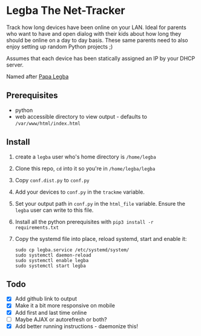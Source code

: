 # Legba The Net-Tracker

Track how long devices have been online on your LAN. Ideal for parents who want to have
and open dialog with their kids about how long they should be online on a day to day
basis. These same parents need to also enjoy setting up random Python projects ;)

Assumes that each device has been statically assigned an IP by your DHCP server.

Named after [Papa Legba](https://en.wikipedia.org/wiki/Papa_Legba)

## Prerequisites

* python
* web accessible directory to view output - defaults to `/var/www/html/index.html`

## Install

1. create a `legba` user who's home directory is `/home/legba`
2. Clone this repo, `cd` into it so you're in `/home/legba/legba`
3. Copy `conf.dist.py` to `conf.py`
4. Add your devices to `conf.py` in the `trackme` variable.
5. Set your output path in `conf.py` in the `html_file` variable. Ensure the `legba` user can write to this file.
6. Install all the python prerequisites with `pip3 install -r requirements.txt`
7. Copy the systemd file into place, reload systemd, start and enable it:

    ```    
    sudo cp legba.service /etc/systemd/system/
    sudo systemctl daemon-reload
    sudo systemctl enable legba
    sudo systemctl start legba
    ```

## Todo

- [x] Add github link to output
- [x] Make it a bit more responsive on mobile
- [X] Add first and last time online
- [ ] Maybe AJAX or autorefresh or both?
- [X] Add better running instructions - daemonize this!

